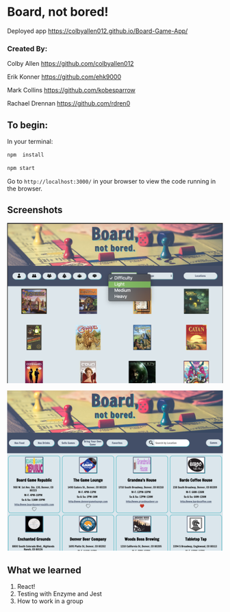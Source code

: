 # Board, not bored!

Deployed app https://colbyallen012.github.io/Board-Game-App/

### Created By:

Colby Allen https://github.com/colbyallen012 

Erik Konner https://github.com/ehk9000 

Mark Collins https://github.com/kobesparrow 

Rachael Drennan  https://github.com/rdren0 


## To begin:
In your terminal:

```bash
npm  install
```

```bash
npm start
```

Go to `http://localhost:3000/` in your browser to view the code running in the browser.

## Screenshots

![BoardGameApp](screenshot.png)

![BoardGameApp](locations.png)


## What we learned

1. React!
2. Testing with Enzyme and Jest
3. How to work in a group




